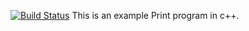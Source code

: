 [![Build Status](https://travis-ci.com/gittut-7/lab06.svg?branch=master)](https://travis-ci.com/gittut-7/lab06)
This is an example Print program in c++.
